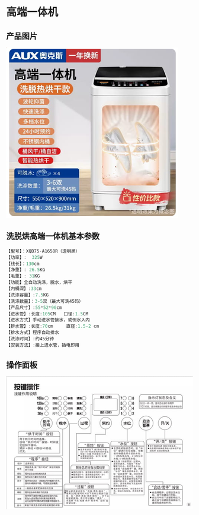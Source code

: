 # 高端一体机

## 产品图片

![](./img/高端一体机.jpg)

## 洗脱烘高端一体机基本参数

```c# :line-numbers
【型号】：XQB75-A1658R（透明黑）
【功率】:  325W
【线长】：130cm
【净重】: 26.5KG
【毛重】: 31KG
【功能】全自动洗涤，脱水，烘干
【内桶深】:33cm
【洗涤容量】:7.5KG
【洗涤数量】：3-5双（最大可洗45码）
【产品尺寸】:55*52*90cm
【进水管】:长度:105CM   口径:1.5CM
【进水方式】手动进水管接水，或倒水入内
【排水管】:长度:70cm     直径:1.5-2 cm
【排水方式】程序自动排水
【洗涤时间】:约45分钟
【安装方法】:接上进水管，插电即用
```

## 操作面板

![](./img/高端一体机操作面板.jpg)
